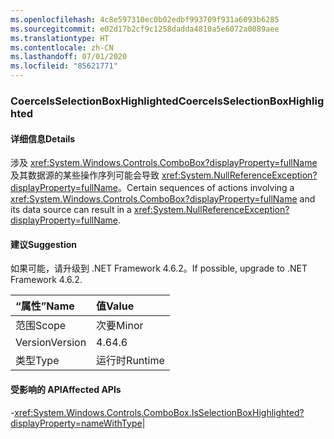 ```yaml
---
ms.openlocfilehash: 4c8e597310ec0b02edbf993709f931a6093b6285
ms.sourcegitcommit: e02d17b2cf9c1258dadda4810a5e6072a0089aee
ms.translationtype: HT
ms.contentlocale: zh-CN
ms.lasthandoff: 07/01/2020
ms.locfileid: "85621771"
---
```

### <a name="coerceisselectionboxhighlighted"></a><span data-ttu-id="a77aa-101">CoerceIsSelectionBoxHighlighted</span><span class="sxs-lookup"><span data-stu-id="a77aa-101">CoerceIsSelectionBoxHighlighted</span></span>

#### <a name="details"></a><span data-ttu-id="a77aa-102">详细信息</span><span class="sxs-lookup"><span data-stu-id="a77aa-102">Details</span></span>

<span data-ttu-id="a77aa-103">涉及 <xref:System.Windows.Controls.ComboBox?displayProperty=fullName> 及其数据源的某些操作序列可能会导致 <xref:System.NullReferenceException?displayProperty=fullName>。</span><span class="sxs-lookup"><span data-stu-id="a77aa-103">Certain sequences of actions involving a <xref:System.Windows.Controls.ComboBox?displayProperty=fullName> and its data source can result in a <xref:System.NullReferenceException?displayProperty=fullName>.</span></span>

#### <a name="suggestion"></a><span data-ttu-id="a77aa-104">建议</span><span class="sxs-lookup"><span data-stu-id="a77aa-104">Suggestion</span></span>

<span data-ttu-id="a77aa-105">如果可能，请升级到 .NET Framework 4.6.2。</span><span class="sxs-lookup"><span data-stu-id="a77aa-105">If possible, upgrade to .NET Framework 4.6.2.</span></span>

| <span data-ttu-id="a77aa-106">“属性”</span><span class="sxs-lookup"><span data-stu-id="a77aa-106">Name</span></span>    | <span data-ttu-id="a77aa-107">值</span><span class="sxs-lookup"><span data-stu-id="a77aa-107">Value</span></span>       |
|:--------|:------------|
| <span data-ttu-id="a77aa-108">范围</span><span class="sxs-lookup"><span data-stu-id="a77aa-108">Scope</span></span>   |<span data-ttu-id="a77aa-109">次要</span><span class="sxs-lookup"><span data-stu-id="a77aa-109">Minor</span></span>|
|<span data-ttu-id="a77aa-110">Version</span><span class="sxs-lookup"><span data-stu-id="a77aa-110">Version</span></span>|<span data-ttu-id="a77aa-111">4.6</span><span class="sxs-lookup"><span data-stu-id="a77aa-111">4.6</span></span>|
|<span data-ttu-id="a77aa-112">类型</span><span class="sxs-lookup"><span data-stu-id="a77aa-112">Type</span></span>|<span data-ttu-id="a77aa-113">运行时</span><span class="sxs-lookup"><span data-stu-id="a77aa-113">Runtime</span></span>

#### <a name="affected-apis"></a><span data-ttu-id="a77aa-114">受影响的 API</span><span class="sxs-lookup"><span data-stu-id="a77aa-114">Affected APIs</span></span>

-<xref:System.Windows.Controls.ComboBox.IsSelectionBoxHighlighted?displayProperty=nameWithType></li></ul>|
